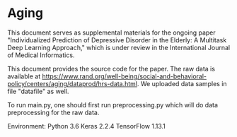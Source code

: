 # Aging

This document serves as supplemental materials for the ongoing paper "Individualized Prediction of Depressive Disorder in the Elderly: A Multitask Deep Learning Approach," which is under review in the International Journal of Medical Informatics.

This document provides the source code for the paper. The raw data is available at https://www.rand.org/well-being/social-and-behavioral-policy/centers/aging/dataprod/hrs-data.html. We uploaded data samples in file "datafile" as well.

To run main.py, one should first run preprocessing.py which will do data preprocessing for the raw data. 

Environment:
Python 3.6
Keras 2.2.4
TensorFlow 1.13.1

